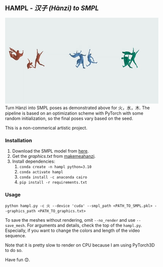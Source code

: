 ## HAMPL - *汉子 (Hànzi) to SMPL*

![Example header picture](example.gif)
Turn Hànzì into SMPL poses as demonstrated above for 火，水，木. The pipeline is based on an optimization scheme with PyTorch with some random initialization, so the final poses vary based on the seed.

This is a non-commerical artistic project.

### Installation
1. Download the SMPL model from [here](https://smpl.is.tue.mpg.de/).
2. Get the *graphics.txt* from [makemeahanzi](https://github.com/skishore/makemeahanzi).
3. Install dependencies:
   1. ```conda create -n hampl python=3.10```
   2. ```conda activate hampl```
   3. ```conda install -c anaconda cairo```
   4. ```pip install -r requirements.txt```

### Usage
```python hampl.py -c 火 --device 'cuda' --smpl_path <PATH_TO_SMPL.pkl> --graphics_path <PATH_TO_graphics.txt> ```

To save the meshes without rendering, omit ```--no_render``` and use ```--save_mesh```. For arguments and details, check the top of the ```hampl.py```. Especially, if you want to change the colors and length of the video sequence.

Note that it is pretty slow to render on CPU because I am using PyTorch3D to do so.

Have fun 😊.
